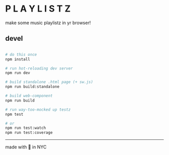 # P L A Y L I S T Z

make some music playlistz in yr browser!

## devel

```sh

# do this once
npm install

# run hot-reloading dev server
npm run dev

# build standalone .html page (+ sw.js)
npm run build:standalone

# build web-component
npm run build

# run way-too-mocked up testz
npm test

# or
npm run test:watch
npm run test:coverage
```

---
made with 💖 in NYC
